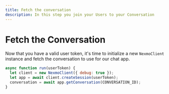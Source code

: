 ```yaml
---
title: Fetch the conversation
description: In this step you join your Users to your Conversation
---
```


# Fetch the Conversation

Now that you have a valid user token, it's time to initialize a new `NexmoClient` instance and fetch the conversation to use for our chat app.

```javascript
async function run(userToken) {
  let client = new NexmoClient({ debug: true });
  let app = await client.createSession(userToken);
  conversation = await app.getConversation(CONVERSATION_ID);
}
```


